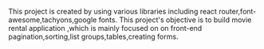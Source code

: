 This project is created by using various libraries including react router,font-awesome,tachyons,google fonts.
This project's objective is to build  movie rental application ,which is mainly focused on on front-end pagination,sorting,list groups,tables,creating forms.
